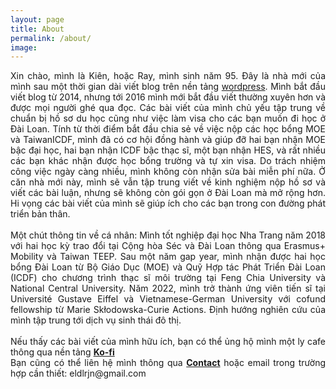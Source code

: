 ```yaml
---
layout: page
title: About
permalink: /about/
image:
---
```

  
<div align="justify"> Xin chào, mình là Kiên, hoặc Ray, mình sinh năm 95. Đây là nhà mới của mình sau một thời gian dài viết blog trên nền tảng <a href="https://eldlrjn.wordpress.com/">wordpress</a>. Mình bắt đầu viết blog từ 2014, nhưng tới 2016 mình mới bắt đầu viết thường xuyên hơn và được mọi người ghé qua đọc. Các bài viết của mình chủ yếu tập trung về chuẩn bị hồ sơ du học cũng như việc làm visa cho các bạn muốn đi học ở Đài Loan. Tính từ thời điểm bắt đầu chia sẻ về việc nộp các học bổng MOE và TaiwanICDF, mình đã có cơ hội đồng hành và giúp đỡ hai bạn nhận MOE bậc đại học, hai bạn nhận ICDF bậc thạc sĩ, một bạn nhận HES, và rất nhiều các bạn khác nhận được học bổng trường và tự xin visa. Do trách nhiệm công việc ngày càng nhiều, mình không còn nhận sửa bài miễn phí nữa. Ở căn nhà mới này, mình sẽ vẫn tập trung viết về kinh nghiệm nộp hồ sơ và viết các bài luận, nhưng sẽ không còn gói gọn ở Đài Loan mà mở rộng hơn. Hi vọng các bài viết của mình sẽ giúp ích cho các bạn trong con đường phát triển bản thân.</div>
<br>
<div align="justify">Một chút thông tin về cá nhân: Mình tốt nghiệp đại học Nha Trang năm 2018 với hai học kỳ trao đổi tại Cộng hòa Séc và Đài Loan thông qua Erasmus+ Mobility và Taiwan TEEP. Sau một năm gap year, mình nhận được hai học bổng Đài Loan từ Bộ Giáo Dục (MOE) và Quỹ Hợp tác Phát Triển Đài Loan (ICDF) cho chương trình thạc sĩ môi trường tại Feng Chia University và National Central University. Năm 2022, mình trở thành ứng viên tiến sĩ tại Université Gustave Eiffel và Vietnamese-German University với cofund fellowship từ Marie Skłodowska-Curie Actions. Định hướng nghiên cứu của mình tập trung tới dịch vụ sinh thái đô thị. </div>
<br>
<div align="justify"> Nếu thấy các bài viết của mình hữu ích, bạn có thể ủng hộ mình một ly cafe thông qua nền tảng <a href="https://ko-fi.com/kienphamtrung"><b>Ko-fi</b></a> </div>
<div align="justify"> Bạn cũng có thể liên hệ mình thông qua <a href="https://kien-pham.com/contact/"><b>Contact</b></a> hoặc email trong trường hợp cần thiết: eldlrjn@gmail.com </div>
<br><br>
